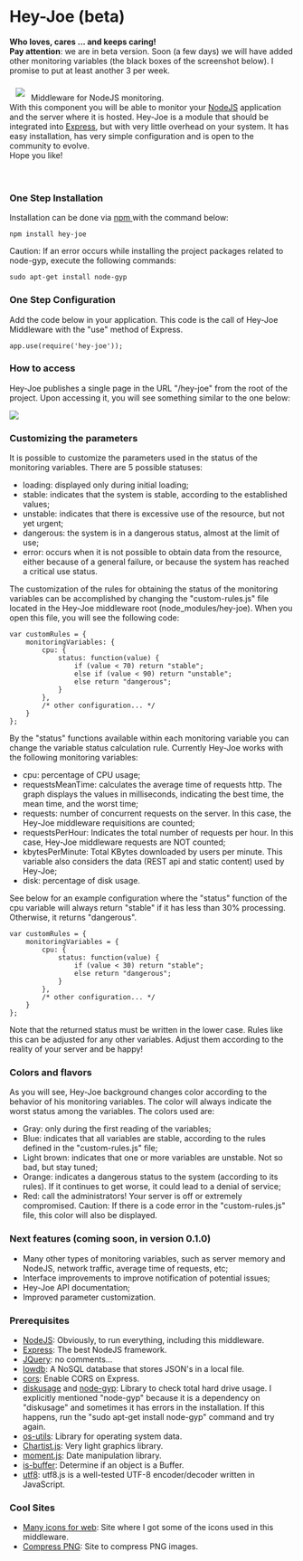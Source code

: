 # Hey-Joe (beta)
**Who loves, cares ... and keeps caring!**
<br>
**Pay attention**: we are in beta version. Soon (a few days) we will have added other monitoring variables (the black boxes of the screenshot below). I promise to put at least another 3 per week.
<br>

<a href="https://github.com/lgapontes/hey-joe"><img src="http://linu.com.br/hey-joe/logo-readme-git.png"  align="left" hspace="11" vspace="8"></a>

<br>
Middleware for NodeJS monitoring.
<br>
With this component you will be able to monitor your <a href="https://nodejs.org/en/">NodeJS</a> application and the server where it is hosted. Hey-Joe is a module that should be integrated into <a href="https://www.npmjs.com/package/express">Express</a>, but with very little overhead on your system. It has easy installation, has very simple configuration and is open to the community to evolve.
<br>
Hope you like!
<br><br><br>


### One Step Installation
Installation can be done via <a href="https://www.npmjs.com/"> npm </a> with the command below:

```
npm install hey-joe
```

Caution: If an error occurs while installing the project packages related to node-gyp, execute the following commands:

```
sudo apt-get install node-gyp
```

### One Step Configuration
Add the code below in your application. This code is the call of Hey-Joe Middleware with the "use" method of Express.

```
app.use(require('hey-joe'));
```

### How to access
Hey-Joe publishes a single page in the URL "/hey-joe" from the root of the project. Upon accessing it, you will see something similar to the one below:

<img src="http://linu.com.br/hey-joe/screenshot-0.0.11.png" />


### Customizing the parameters
It is possible to customize the parameters used in the status of the monitoring variables. There are 5 possible statuses:

* loading: displayed only during initial loading;
* stable: indicates that the system is stable, according to the established values;
* unstable: indicates that there is excessive use of the resource, but not yet urgent;
* dangerous: the system is in a dangerous status, almost at the limit of use;
* error: occurs when it is not possible to obtain data from the resource, either because of a general failure, or because the system has reached a critical use status.

The customization of the rules for obtaining the status of the monitoring variables can be accomplished by changing the "custom-rules.js" file located in the Hey-Joe middleware root (node_modules/hey-joe). When you open this file, you will see the following code:

```
var customRules = {
    monitoringVariables: {
        cpu: {
            status: function(value) {
                if (value < 70) return "stable";
                else if (value < 90) return "unstable";
                else return "dangerous";
            }
        },
        /* other configuration... */
    }
};
```

By the "status" functions available within each monitoring variable you can change the variable status calculation rule. Currently Hey-Joe works with the following monitoring variables:

* cpu: percentage of CPU usage;
* requestsMeanTime: calculates the average time of requests http. The graph displays the values in milliseconds, indicating the best time, the mean time, and the worst time;
* requests: number of concurrent requests on the server. In this case, the Hey-Joe middleware requisitions are counted;
* requestsPerHour: Indicates the total number of requests per hour. In this case, Hey-Joe middleware requests are NOT counted;
* kbytesPerMinute: Total KBytes downloaded by users per minute. This variable also considers the data (REST api and static content) used by Hey-Joe;
* disk: percentage of disk usage.

See below for an example configuration where the "status" function of the cpu variable will always return "stable" if it has less than 30% processing. Otherwise, it returns "dangerous".

```
var customRules = {
    monitoringVariables = {
        cpu: {
            status: function(value) {
                if (value < 30) return "stable";
                else return "dangerous";
            }
        },
        /* other configuration... */
    }
};
```

Note that the returned status must be written in the lower case. Rules like this can be adjusted for any other variables. Adjust them according to the reality of your server and be happy!

### Colors and flavors

As you will see, Hey-Joe background changes color according to the behavior of his monitoring variables. The color will always indicate the worst status among the variables. The colors used are:

* Gray: only during the first reading of the variables;
* Blue: indicates that all variables are stable, according to the rules defined in the "custom-rules.js" file;
* Light brown: indicates that one or more variables are unstable. Not so bad, but stay tuned;
* Orange: indicates a dangerous status to the system (according to its rules). If it continues to get worse, it could lead to a denial of service;
* Red: call the administrators! Your server is off or extremely compromised. Caution: If there is a code error in the "custom-rules.js" file, this color will also be displayed.

### Next features (coming soon, in version 0.1.0)

* Many other types of monitoring variables, such as server memory and NodeJS, network traffic, average time of requests, etc;
* Interface improvements to improve notification of potential issues;
* Hey-Joe API documentation;
* Improved parameter customization.

### Prerequisites
* [NodeJS](https://nodejs.org/en/): Obviously, to run everything, including this middleware.
* [Express](https://www.npmjs.com/package/express): The best NodeJS framework.
* [JQuery](https://jquery.com/): no comments...
* [lowdb](https://www.npmjs.com/package/lowdb): A NoSQL database that stores JSON's in a local file.
* [cors](https://www.npmjs.com/package/cors): Enable CORS on Express.
* [diskusage](https://www.npmjs.com/package/diskusage) and [node-gyp](https://www.npmjs.com/package/node-gyp): Library to check total hard drive usage. I explicitly mentioned "node-gyp" because it is a dependency on "diskusage" and sometimes it has errors in the installation. If this happens, run the "sudo apt-get install node-gyp" command and try again.
* [os-utils](https://www.npmjs.com/package/os-utils): Library for operating system data.
* [Chartist.js](https://gionkunz.github.io/chartist-js/): Very light graphics library.
* [moment.js](https://momentjs.com/): Date manipulation library.
* [is-buffer](https://www.npmjs.com/package/is-buffer): Determine if an object is a Buffer.
* [utf8](https://www.npmjs.com/package/utf8): utf8.js is a well-tested UTF-8 encoder/decoder written in JavaScript.

### Cool Sites
* [Many icons for web](https://icomoon.io/): Site where I got some of the icons used in this middleware.
* [Compress PNG](http://compresspng.com/): Site to compress PNG images.
